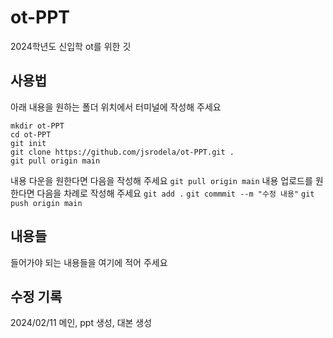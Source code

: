 # ot-PPT
2024학년도 신입학 ot를 위한 깃

## 사용법
아래 내용을 원하는 폴더 위치에서 터미널에 작성해 주세요
```
mkdir ot-PPT
cd ot-PPT
git init
git clone https://github.com/jsrodela/ot-PPT.git .
git pull origin main
```
내용 다운을 원한다면 다음을 작성해 주세요
`git pull origin main`
내용 업로드를 원한다면 다음을 차례로 작성해 주세요
`git add .`
`git commmit --m "수정 내용"`
`git push origin main`

## 내용들
들어가야 되는 내용들을 여기에 적어 주세요

## 수정 기록

2024/02/11
메인, ppt 생성, 대본 생성
